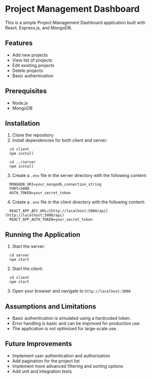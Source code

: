 # Project Management Dashboard

This is a simple Project Management Dashboard application built with React, Express.js, and MongoDB.

## Features

- Add new projects
- View list of projects
- Edit existing projects
- Delete projects
- Basic authentication

## Prerequisites

- Node.js
- MongoDB

## Installation

1. Clone the repository
2. Install dependencies for both client and server:

```
  cd client
  npm install
```

```
  cd ../server
  npm install
```

3. Create a `.env` file in the server directory with the following content:

```
  MONGODB_URI=your_mongodb_connection_string
  PORT=5000
  AUTH_TOKEN=your_secret_token
```

4. Create a `.env` file in the client directory with the following content:

```
  REACT_APP_API_URL=[http://localhost:5000/api](http://localhost:5000/api)
  REACT_APP_AUTH_TOKEN=your_secret_token
```


## Running the Application

1. Start the server:

```
  cd server
  npm start
```

2. Start the client:

```
  cd client
  npm start
```

3. Open your browser and navigate to `http://localhost:3000`

## Assumptions and Limitations

- Basic authentication is simulated using a hardcoded token.
- Error handling is basic and can be improved for production use.
- The application is not optimized for large-scale use.

## Future Improvements

- Implement user authentication and authorization
- Add pagination for the project list
- Implement more advanced filtering and sorting options
- Add unit and integration tests
